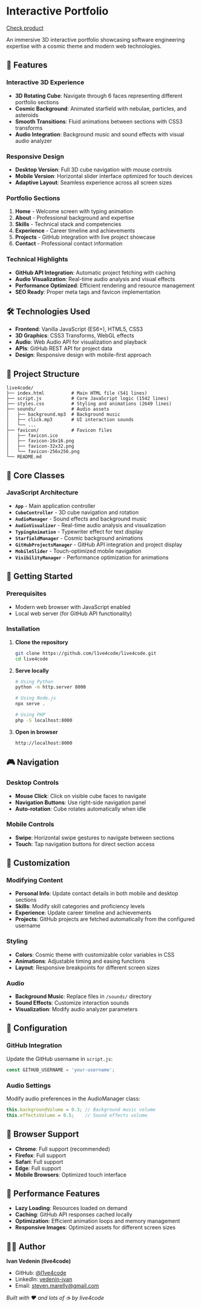 # Interactive Portfolio

[Check product](https://live4code.tech)

An immersive 3D interactive portfolio showcasing software engineering expertise with a cosmic theme and modern web technologies.

## 🚀 Features

### Interactive 3D Experience
- **3D Rotating Cube**: Navigate through 6 faces representing different portfolio sections
- **Cosmic Background**: Animated starfield with nebulae, particles, and asteroids
- **Smooth Transitions**: Fluid animations between sections with CSS3 transforms
- **Audio Integration**: Background music and sound effects with visual audio analyzer

### Responsive Design
- **Desktop Version**: Full 3D cube navigation with mouse controls
- **Mobile Version**: Horizontal slider interface optimized for touch devices
- **Adaptive Layout**: Seamless experience across all screen sizes

### Portfolio Sections
1. **Home** - Welcome screen with typing animation
2. **About** - Professional background and expertise
3. **Skills** - Technical stack and competencies
4. **Experience** - Career timeline and achievements
5. **Projects** - GitHub integration with live project showcase
6. **Contact** - Professional contact information

### Technical Highlights
- **GitHub API Integration**: Automatic project fetching with caching
- **Audio Visualization**: Real-time audio analysis and visual effects
- **Performance Optimized**: Efficient rendering and resource management
- **SEO Ready**: Proper meta tags and favicon implementation

## 🛠️ Technologies Used

- **Frontend**: Vanilla JavaScript (ES6+), HTML5, CSS3
- **3D Graphics**: CSS3 Transforms, WebGL effects
- **Audio**: Web Audio API for visualization and playback
- **APIs**: GitHub REST API for project data
- **Design**: Responsive design with mobile-first approach

## 📁 Project Structure

```
live4code/
├── index.html          # Main HTML file (541 lines)
├── script.js           # Core JavaScript logic (1542 lines)
├── styles.css          # Styling and animations (2649 lines)
├── sounds/             # Audio assets
│   ├── background.mp3  # Background music
│   ├── click.mp3       # UI interaction sounds
│   └── ...
├── favicon/            # Favicon files
│   ├── favicon.ico
│   ├── favicon-16x16.png
│   ├── favicon-32x32.png
│   └── favicon-256x256.png
└── README.md
```

## 🎯 Core Classes

### JavaScript Architecture
- **`App`** - Main application controller
- **`CubeController`** - 3D cube navigation and rotation
- **`AudioManager`** - Sound effects and background music
- **`AudioVisualizer`** - Real-time audio analysis and visualization
- **`TypingAnimation`** - Typewriter effect for text display
- **`StarfieldManager`** - Cosmic background animations
- **`GitHubProjectsManager`** - GitHub API integration and project display
- **`MobileSlider`** - Touch-optimized mobile navigation
- **`VisibilityManager`** - Performance optimization for animations

## 🚀 Getting Started

### Prerequisites
- Modern web browser with JavaScript enabled
- Local web server (for GitHub API functionality)

### Installation

1. **Clone the repository**
   ```bash
   git clone https://github.com/l1ve4code/live4code.git
   cd live4code
   ```

2. **Serve locally**
   ```bash
   # Using Python
   python -m http.server 8000
   
   # Using Node.js
   npx serve .
   
   # Using PHP
   php -S localhost:8000
   ```

3. **Open in browser**
   ```
   http://localhost:8000
   ```

## 🎮 Navigation

### Desktop Controls
- **Mouse Click**: Click on visible cube faces to navigate
- **Navigation Buttons**: Use right-side navigation panel
- **Auto-rotation**: Cube rotates automatically when idle

### Mobile Controls
- **Swipe**: Horizontal swipe gestures to navigate between sections
- **Touch**: Tap navigation buttons for direct section access

## 🎨 Customization

### Modifying Content
- **Personal Info**: Update contact details in both mobile and desktop sections
- **Skills**: Modify skill categories and proficiency levels
- **Experience**: Update career timeline and achievements
- **Projects**: GitHub projects are fetched automatically from the configured username

### Styling
- **Colors**: Cosmic theme with customizable color variables in CSS
- **Animations**: Adjustable timing and easing functions
- **Layout**: Responsive breakpoints for different screen sizes

### Audio
- **Background Music**: Replace files in `/sounds/` directory
- **Sound Effects**: Customize interaction sounds
- **Visualization**: Modify audio analyzer parameters

## 🔧 Configuration

### GitHub Integration
Update the GitHub username in `script.js`:
```javascript
const GITHUB_USERNAME = 'your-username';
```

### Audio Settings
Modify audio preferences in the AudioManager class:
```javascript
this.backgroundVolume = 0.3; // Background music volume
this.effectsVolume = 0.5;    // Sound effects volume
```

## 📱 Browser Support

- **Chrome**: Full support (recommended)
- **Firefox**: Full support
- **Safari**: Full support
- **Edge**: Full support
- **Mobile Browsers**: Optimized touch interface

## 🎯 Performance Features

- **Lazy Loading**: Resources loaded on demand
- **Caching**: GitHub API responses cached locally
- **Optimization**: Efficient animation loops and memory management
- **Responsive Images**: Optimized assets for different screen sizes

## 👨‍💻 Author

**Ivan Vedenin (live4code)**
- GitHub: [@l1ve4code](https://github.com/l1ve4code)
- LinkedIn: [vedenin-ivan](https://linkedin.com/in/vedenin-ivan)
- Email: steven.marelly@gmail.com

*Built with ❤️ and lots of ☕ by live4code* 